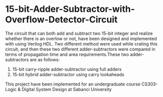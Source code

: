 # 15-bit-Adder-Subtractor-with-Overflow-Detector-Circuit

The circuit that can both add and subtract two 15-bit integer and realize whether there is an overlow or not, have been designed and implemented with using Verilog HDL. Two different method were used while crating this circuit, and then  these two different adder-subtractors were compared in terms of propagation time and area requirements.These two adder-subtractors are as follows:

1.	15-bit carry-ripple adder-subtractor using full adders
2.	15-bit hybrid adder-subtractor using carry lookaheads 

This project have been implemented for an undergraduate course CS303-Logic & Digital System Design at Sabanci University

